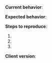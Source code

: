 **Current behavior**: 

**Expected behavior**: 

**Steps to reproduce**:

1. 
2. 
3. 

**Client version**: 
